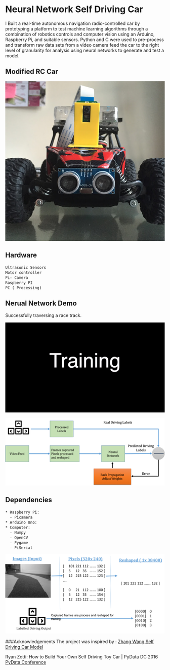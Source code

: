 # Neural Network Self Driving Car

I Built a real-time autonomous navigation radio-controlled car by prototyping a platform to test machine learning algorithms through a combination of robotics controls and computer vision using an Arduino, Raspberry Pi, and suitable sensors. Python and C were used to pre-process and transform raw data sets from a video camera feed the car to the right level of granularity for analysis using neural networks to generate and test a model.


## Modified RC Car
![photo_of_car](images/car_front.JPG "Car")


## Hardware
```
Ultrasonic Sensors
Motor controller
Pi- Camera
Raspberry PI 
PC ( Processing)
```


## Nerual Network Demo  
Successfully traversing a race track. 

![Training_car](images/car_driving.gif "Training")


![neural_net](images/neural_net_overview.png "Neural_net_overview")


  
## Dependencies
```
* Raspberry Pi: 
  - Picamera
* Arduino Uno: 
* Computer:
  - Numpy
  - OpenCV
  - Pygame
  - PiSerial
  ```
  
  ![System_Overview](images/full_system_view.png "System_view")

###Acknowledgements 
The project was inspired by :
[Zhang Wang Self Driving Car Model ](https://zhengludwig.wordpress.com/projects/self-driving-rc-car/ " Test")

Ryan Zotti: How to Build Your Own Self Driving Toy Car | PyData DC 2016
 [PyData Conference](https://www.youtube.com/watch?v=QbbOxrR0zdA)
